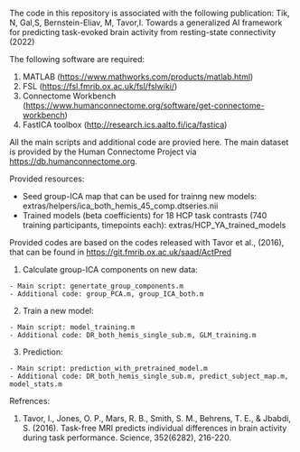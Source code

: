 The code in this repository is associated with the following publication: Tik, N, Gal,S, Bernstein-Eliav, M, Tavor,I. Towards a generalized AI framework for predicting task-evoked brain activity from resting-state connectivity (2022)

The following software are required:
  1. MATLAB (https://www.mathworks.com/products/matlab.html)
  2. FSL (https://fsl.fmrib.ox.ac.uk/fsl/fslwiki/)
  3. Connectome Workbench (https://www.humanconnectome.org/software/get-connectome-workbench)
  4. FastICA toolbox (http://research.ics.aalto.fi/ica/fastica)

All the main scripts and additional code are provied here.
The main dataset is provided by the Human Connectome Project via https://db.humanconnectome.org.

Provided resources:
   - Seed group-ICA map that can be used for trainng new models: extras/helpers/ica_both_hemis_45_comp.dtseries.nii
   - Trained models (beta coefficients) for 18 HCP task contrasts (740 training participants, timepoints each): extras/HCP_YA_trained_models
   
Provided codes are based on the codes released with Tavor et al., (2016), that can be found in https://git.fmrib.ox.ac.uk/saad/ActPred
  
  1. Calculate group-ICA components on new data:
  
    - Main script: genertate_group_components.m
    - Additional code: group_PCA.m, group_ICA_both.m

   2. Train a new model:
   
    - Main script: model_training.m
    - Additional code: DR_both_hemis_single_sub.m, GLM_training.m

   3. Prediction:
   
    - Main script: prediction_with_pretrained_model.m
    - Additional code: DR_both_hemis_single_sub.m, predict_subject_map.m, model_stats.m

Refrences:
1. Tavor, I., Jones, O. P., Mars, R. B., Smith, S. M., Behrens, T. E., & Jbabdi, S. (2016). Task-free MRI predicts individual differences in brain activity during task performance. Science, 352(6282), 216-220.
